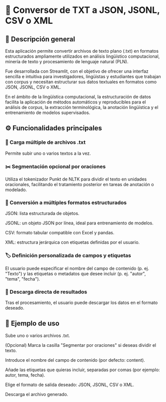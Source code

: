 # 🧠 Conversor de TXT a JSON, JSONL, CSV o XML

## 📘 Descripción general

Esta aplicación permite convertir archivos de texto plano (.txt) en formatos estructurados ampliamente utilizados en análisis lingüístico computacional, minería de texto y procesamiento de lenguaje natural (PLN).

Fue desarrollada con Streamlit, con el objetivo de ofrecer una interfaz sencilla e intuitiva para investigadores, lingüistas y estudiantes que trabajan con corpus y necesitan estructurar sus datos textuales en formatos como JSON, JSONL, CSV o XML.

En el ámbito de la lingüística computacional, la estructuración de datos facilita la aplicación de métodos automáticos y reproducibles para el análisis de corpus, la extracción terminológica, la anotación lingüística y el entrenamiento de modelos supervisados.

## ⚙️ Funcionalidades principales

### 📂 Carga múltiple de archivos .txt
Permite subir uno o varios textos a la vez.

### ✂️ Segmentación opcional por oraciones
Utiliza el tokenizador Punkt de NLTK para dividir el texto en unidades oracionales, facilitando el tratamiento posterior en tareas de anotación o modelado.

### 🧩 Conversión a múltiples formatos estructurados

JSON: lista estructurada de objetos.

JSONL: un objeto JSON por línea, ideal para entrenamiento de modelos.

CSV: formato tabular compatible con Excel y pandas.

XML: estructura jerárquica con etiquetas definidas por el usuario.

### 🏷️ Definición personalizada de campos y etiquetas
El usuario puede especificar el nombre del campo de contenido (p. ej. "Texto") y las etiquetas o metadatos que desee incluir (p. ej. "autor", "tema", "fecha").

### 💾 Descarga directa de resultados
Tras el procesamiento, el usuario puede descargar los datos en el formato deseado.

## 🧾 Ejemplo de uso

Sube uno o varios archivos .txt.

(Opcional) Marca la casilla "Segmentar por oraciones" si deseas dividir el texto.

Introduce el nombre del campo de contenido (por defecto: content).

Añade las etiquetas que quieras incluir, separadas por comas (por ejemplo: autor, tema, fecha).

Elige el formato de salida deseado: JSON, JSONL, CSV o XML.

Descarga el archivo generado.
